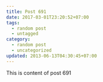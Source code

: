 ```yaml
---
title: Post 691
date: 2017-03-01T23:20:52+07:00
tags:
  - random post
  - untagged
category:
  - random post
  - uncategorized
updated: 2013-06-13T04:30:45+07:00
---
```

This is content of post 691